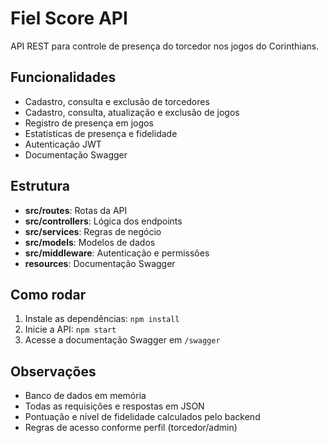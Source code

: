 # Fiel Score API

API REST para controle de presença do torcedor nos jogos do Corinthians.

## Funcionalidades
- Cadastro, consulta e exclusão de torcedores
- Cadastro, consulta, atualização e exclusão de jogos
- Registro de presença em jogos
- Estatísticas de presença e fidelidade
- Autenticação JWT
- Documentação Swagger

## Estrutura
- **src/routes**: Rotas da API
- **src/controllers**: Lógica dos endpoints
- **src/services**: Regras de negócio
- **src/models**: Modelos de dados
- **src/middleware**: Autenticação e permissões
- **resources**: Documentação Swagger

## Como rodar
1. Instale as dependências: `npm install`
2. Inicie a API: `npm start`
3. Acesse a documentação Swagger em `/swagger`

## Observações
- Banco de dados em memória
- Todas as requisições e respostas em JSON
- Pontuação e nível de fidelidade calculados pelo backend
- Regras de acesso conforme perfil (torcedor/admin)

